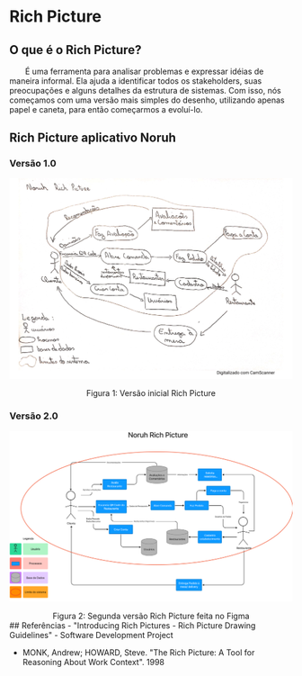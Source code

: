 # Rich Picture

## O que é o Rich Picture?
    
&emsp;&emsp;É uma ferramenta para analisar problemas e expressar idéias de maneira informal. Ela ajuda a identificar todos os stakeholders, suas preocupações e alguns detalhes da estrutura de sistemas. Com isso, nós começamos com uma versão mais simples do desenho, utilizando apenas papel e caneta, para então começarmos a evoluí-lo.

## Rich Picture aplicativo Noruh
### Versão 1.0

![Rich Picture de baixa fidelidade](../assets/richPictures/RichPictureV1.png)

<center>
Figura 1: Versão inicial Rich Picture
</center>

### Versão 2.0

![Rich Picture versão 2](../assets/richPictures/RichPictureV2.1.png)

<center>
Figura 2: Segunda versão Rich Picture feita no Figma
</center>
## Referências
- "Introducing Rich Pictures - Rich Picture Drawing Guidelines" - Software Development Project

- MONK, Andrew; HOWARD, Steve. "The Rich Picture: A Tool for Reasoning About Work Context". 1998